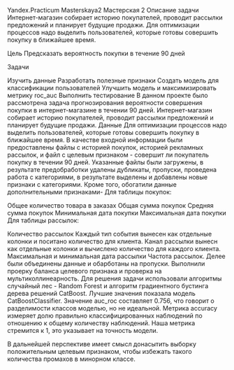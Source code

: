 Yandex.Practicum Masterskaya2 Мастерская 2
Описание задачи
Интернет-магазин собирает историю покупателей, проводит рассылки предложений и планирует будущие продажи. Для оптимизации процессов надо выделить пользователей, которые готовы совершить покупку в ближайшее время.

Цель
Предсказать вероятность покупки в течение 90 дней

Задачи

Изучить данные
Разработать полезные признаки
Создать модель для классификации пользователей
Улучшить модель и максимизировать метрику roc_auc
Выполнить тестирование
В данном проекте было рассмотрена задача прогнозирования вероятности совершения покупки в интернет-магазине в течении 90 дней. Интернет-магазин собирает историю покупателей, проводит рассылки предложений и планирует будущие продажи. Данные Для оптимизации процессов надо выделить пользователей, которые готовы совершить покупку в ближайшее время. В качестве входной информации были предоставлены файлы с историей покупок, историей рекламных рассылок, и файл с целевым признаком - совершит ли покупатель покупку в течении 90 дней. Указанные файлы были загружены, в результате предобработки удалены дубликаты, пропуски, проведена работа с категориями, в результате выделены и добавлены новые признаки с категориями. Кроме того, обогатили данные дополнительными признаками- Для таблицы покупок:

Общее количество товара в заказах
Общая сумма покупок
Средняя сумма покупок
Минимальная дата покупки
Максимальная дата покупки
Для таблицы рассылок:

Количество рассылок
Каждый тип события вынесен как отдельные колонки и поситано количество для клиента. Канал рассылки вынесн как отдельные колонки и вычислено количество для каждого клиента.
Максимальная и минимальная дата рассылки
Частота рассылок.
Делее были объединены данные и обарботаны на пропуски. Выполнили проерку баланса целевого признака и проверка на мультиколлинеарность. Для решения задачи использовали алгоритмы случайный лес - Random Forest и алгоритм градиентного бустинга дерева решений CatBoost. Лучшие значения показала модель CatBoostClassifier. Значение auc_roc составляет 0.756, что говорит о разделимости классов моделью, но не идеальной. Метрика accuracy измеряет долю правильно классифицированных наблюдений по отношению к общему количеству наблюдений. Наша метрика стремится к 1, это указывает на точность модели.

В дальнейшей перспективе имеет смысл донасытить выборку положительным целевым признаком, чтобы избежать такого количества промахов в минорном классе.
